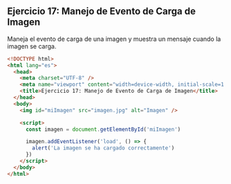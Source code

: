 ## Ejercicio 17: Manejo de Evento de Carga de Imagen

Maneja el evento de carga de una imagen y muestra un mensaje cuando la imagen se carga.

```html
<!DOCTYPE html>
<html lang="es">
  <head>
    <meta charset="UTF-8" />
    <meta name="viewport" content="width=device-width, initial-scale=1.0" />
    <title>Ejercicio 17: Manejo de Evento de Carga de Imagen</title>
  </head>
  <body>
    <img id="miImagen" src="imagen.jpg" alt="Imagen" />

    <script>
      const imagen = document.getElementById('miImagen')

      imagen.addEventListener('load', () => {
        alert('La imagen se ha cargado correctamente')
      })
    </script>
  </body>
</html>
```
